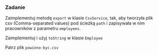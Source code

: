 ### Zadanie

Zaimplementuj metodę `export` w klasie `CsvService`,
tak, aby tworzyła plik csv (Comma-separated values) pod ścieżką `path`
i zapisywała w nim pracowników z parametru `employees`.

Zaimplementuj i użyj `toString` w klasie `Employee`

Patrz plik `powinno-byc.csv`